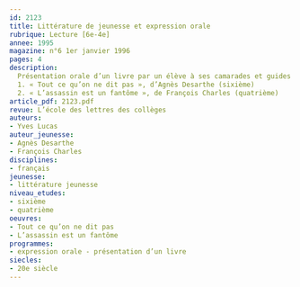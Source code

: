 ```yaml
---
id: 2123
title: Littérature de jeunesse et expression orale
rubrique: Lecture [6e-4e]
annee: 1995
magazine: n°6 1er janvier 1996
pages: 4
description: 
  Présentation orale d’un livre par un élève à ses camarades et guides de préparation sur les deux titres suivants – 
  1. « Tout ce qu’on ne dit pas », d’Agnès Desarthe (sixième)
  2. « L’assassin est un fantôme », de François Charles (quatrième)
article_pdf: 2123.pdf
revue: L’école des lettres des collèges
auteurs:
- Yves Lucas
auteur_jeunesse:
- Agnès Desarthe
- François Charles
disciplines:
- français
jeunesse:
- littérature jeunesse
niveau_etudes:
- sixième
- quatrième
oeuvres:
- Tout ce qu’on ne dit pas
- L’assassin est un fantôme
programmes:
- expression orale - présentation d’un livre
siecles:
- 20e siècle
---
```

